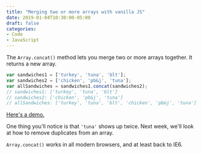 ```yaml
---
title: "Merging two or more arrays with vanilla JS"
date: 2019-01-04T10:30:00-05:00
draft: false
categories:
- Code
- JavaScript
---
```


The `Array.concat()` method lets you merge two or more arrays together. It returns a new array.

```js
var sandwiches1 = ['turkey', 'tuna', 'blt'];
var sandwiches2 = ['chicken', 'pb&j', 'tuna'];
var allSandwiches = sandwiches1.concat(sandwiches2);
// sandwiches1: ['turkey', 'tuna', 'blt']
// sandwiches2: ['chicken', 'pb&j', 'tuna']
// allSandwiches: ['turkey', 'tuna', 'blt', 'chicken', 'pb&j', 'tuna']
```

[Here's a demo.](https://codepen.io/cferdinandi/pen/ZVxGQo?editors=0012)

One thing you'll notice is that `'tuna'` shows up twice. Next week, we'll look at how to remove duplicates from an array.

`Array.concat()` works in all modern browsers, and at least back to IE6.